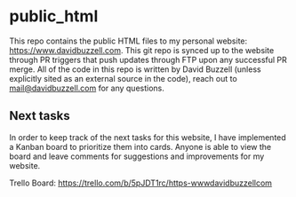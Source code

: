 # public_html

This repo contains the public HTML files to my personal website: 
<https://www.davidbuzzell.com>. This git repo is synced up to the website through
PR triggers that push updates through FTP upon any successful PR merge. All of the
code in this repo is written by David Buzzell (unless explicitly sited as an 
external source in the code), reach out to mail@davidbuzzell.com for any questions.

## Next tasks

In order to keep track of the next tasks for this website, I have implemented a 
Kanban board to prioritize them into cards. Anyone is able to view the board and
leave comments for suggestions and improvements for my website.

Trello Board: <https://trello.com/b/5pJDT1rc/https-wwwdavidbuzzellcom>
